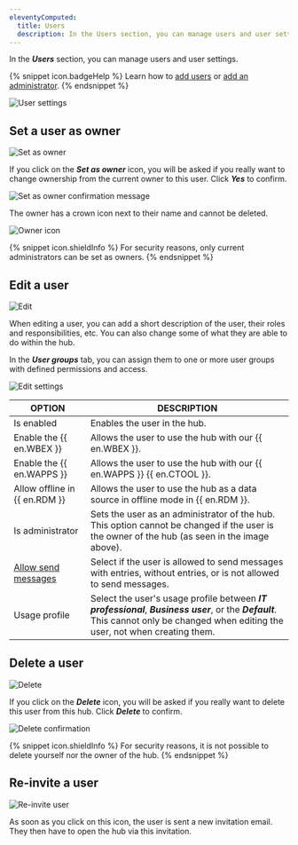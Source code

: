 ```yaml
---
eleventyComputed:
  title: Users
  description: In the Users section, you can manage users and user settings.
---
```

In the ***Users*** section, you can manage users and user settings.

{% snippet icon.badgeHelp %}
Learn how to [add users](/hub/web-interface/administration/management/users/create-invite-users/) or [add an administrator](/hub/web-interface/administration/management/users/administrator-invite/).
{% endsnippet %}  

![User settings](https://webdevolutions.azureedge.net/docs/en/hub/Hub2270.png) 

## Set a user as owner

![Set as owner](https://webdevolutions.azureedge.net/docs/en/hub/Hub2273.png) 

If you click on the ***Set as owner*** icon, you will be asked if you really want to change ownership from the current owner to this user. Click ***Yes*** to confirm.

![Set as owner confirmation message](https://webdevolutions.azureedge.net/docs/en/hub/Hub2271.png) 

The owner has a crown icon next to their name and cannot be deleted.

![Owner icon](https://webdevolutions.azureedge.net/docs/en/hub/Hub2272.png) 

{% snippet icon.shieldInfo %}
For security reasons, only current administrators can be set as owners.
{% endsnippet %}  

## Edit a user

![Edit](https://webdevolutions.azureedge.net/docs/en/hub/Hub2274.png) 

When editing a user, you can add a short description of the user, their roles and responsibilities, etc. You can also change some of what they are able to do within the hub.  

In the ***User groups*** tab, you can assign them to one or more user groups with defined permissions and access.

![Edit settings](https://webdevolutions.azureedge.net/docs/en/hub/Hub2277.png) 

| OPTION                           | DESCRIPTION                                                                                                                                                                                                                       |
|----------------------------------|-----------------------------------------------------------------------------------------------------------------------------------------------------------------------------------------------------------------------------------|
| Is enabled                       | Enables the user in the hub.                                                                                                                                                                                                     |
| Enable the {{ en.WBEX }}               | Allows the user to use the hub with our {{ en.WBEX }}.                                                                                                                                                             |
| Enable the {{ en.WAPPS }}               | Allows the user to use the hub with our {{ en.WAPPS }} {{ en.CTOOL }}.                                                                                                                                                                |
| Allow offline in {{ en.RDM }}     | Allows the user to use the hub as a data source in offline mode in {{ en.RDM }}.                                                                                                                                                  |
| Is administrator                  | Sets the user as an administrator of the hub. This option cannot be changed if the user is the owner of the hub (as seen in the image above).                                                                                   |
| [Allow send messages](hub/web-interface/secure-messages/) | Select if the user is allowed to send messages with entries, without entries, or is not allowed to send messages.                                                                                                            |
| Usage profile                     | Select the user's usage profile between ***IT professional***, ***Business user***, or the ***Default***. This cannot only be changed when editing the user, not when creating them.                                           |

## Delete a user

![Delete](https://webdevolutions.azureedge.net/docs/en/hub/Hub2275.png) 

If you click on the ***Delete*** icon, you will be asked if you really want to delete this user from this hub. Click ***Delete*** to confirm.

![Delete confirmation](https://webdevolutions.azureedge.net/docs/en/hub/Hub2278.png) 

{% snippet icon.shieldInfo %}
For security reasons, it is not possible to delete yourself nor the owner of the hub.
{% endsnippet %}  

## Re-invite a user

![Re-invite user](https://webdevolutions.azureedge.net/docs/en/hub/Hub2276.png) 

As soon as you click on this icon, the user is sent a new invitation email. They then have to open the hub via this invitation.
